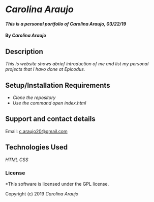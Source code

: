 # _Carolina Araujo_

#### _This is a personal portfolio of Carolina Araujo, 03/22/19_

#### By _Carolina Araujo_

## Description

_This is website shows abrief introduction of me and list my personal projects that I havo done at Epicodus._

## Setup/Installation Requirements

* _Clone the repository_
* _Use the command open index.html_




## Support and contact details

Email: c.araujo20@gmail.com

## Technologies Used

_HTML CSS_

### License

*This software is licensed under the GPL license.

Copyright (c) 2019 _Carolina Araujo_
